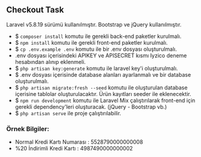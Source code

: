 ## Checkout Task

Laravel v5.8.19 sürümü kullanılmıştır.
Bootstrap ve jQuery kullanılmıştır.

- $ `composer install` komutu ile gerekli back-end paketler kurulmalı.
- $ `npm install` komutu ile gerekli front-end paketler kurulmalı.
- $ `cp .env.example .env` komutu ile bir .env dosyası oluşturulmalı.
- .env dosyası içerisindeki APIKEY ve APISECRET kısmı Iyzico deneme hesabından alınıp eklenmeli.
- $ `php artisan key:generate` komutu ile laravel key'i oluşturulmalı.
- $ .env dosyası içerisinde database alanları ayarlanmalı ve bir database oluşturulmalı.
- $ `php artisan migrate:fresh --seed` komutu ile oluşturulan database içerisine tablolar oluşturulacaktır. Ürün kayıtları seeder ile eklenecektir.
- $ `npm run development` komutu ile Laravel Mix çalıştırılarak front-end için gerekli dependency'leri oluşturacak. (jQuery - Bootstrap vb.)
- $ `php artisan serve` ile proje çalıştırılabilir.

### Örnek Bilgiler:
- Normal Kredi Kartı Numarası : 5528790000000008
- %20 İndirimli Kredi Kartı : 4987490000000002